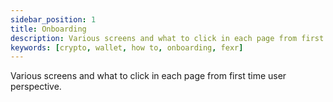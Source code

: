 ```yaml
---
sidebar_position: 1
title: Onboarding
description: Various screens and what to click in each page from first time user perspective.
keywords: [crypto, wallet, how to, onboarding, fexr]
---
```


Various screens and what to click in each page from first time user perspective.
